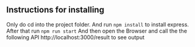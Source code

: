 
## Instructions for installing
 Only do cd into the project folder.
 And run `npm install` to install express.
 After that run `npm run start`
 And then open the Browser and call the the following API
 http://localhost:3000/result to see output
